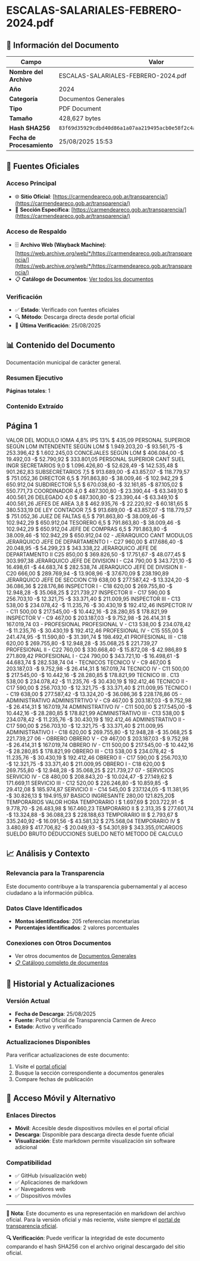 # ESCALAS-SALARIALES-FEBRERO-2024.pdf

## 📄 Información del Documento

| Campo | Valor |
|-------|--------|
| **Nombre del Archivo** | ESCALAS-SALARIALES-FEBRERO-2024.pdf |
| **Año** | 2024 |
| **Categoría** | Documentos Generales |
| **Tipo** | PDF Document |
| **Tamaño** | 428,627 bytes |
| **Hash SHA256** | `83f69d35929cdbd40d86a1a07aa219495acb0e58f2c4a8cab3c963413f057a72` |
| **Fecha de Procesamiento** | 25/08/2025 15:53 |

## 🔗 Fuentes Oficiales

### Acceso Principal
- 🌐 **Sitio Oficial**: [https://carmendeareco.gob.ar/transparencia/](https://carmendeareco.gob.ar/transparencia/)
- 📁 **Sección Específica**: [https://carmendeareco.gob.ar/transparencia/](https://carmendeareco.gob.ar/transparencia/)

### Acceso de Respaldo
- 🗄️ **Archivo Web (Wayback Machine)**: [https://web.archive.org/web/*/https://carmendeareco.gob.ar/transparencia/](https://web.archive.org/web/*/https://carmendeareco.gob.ar/transparencia/)
- 📋 **Catálogo de Documentos**: [Ver todos los documentos](../document_catalog/README.md)

### Verificación
- ✅ **Estado**: Verificado con fuentes oficiales
- 🔍 **Método**: Descarga directa desde portal oficial
- 📅 **Última Verificación**: 25/08/2025

## 📊 Contenido del Documento

Documentación municipal de carácter general.

### Resumen Ejecutivo

**Páginas totales**: 1

### Contenido Extraído

## Página 1

VALOR DEL 
MODULO
 IOMA 4,8%  IPS 13% $ 435,09
PERSONAL SUPERIOR SEGÚN LOM
INTENDENTE SEGÚN LOM $ 1.949.203,20 -$ 93.561,75 -$ 253.396,42 $ 1.602.245,03
CONCEJALES SEGÚN LOM $ 406.084,00 -$ 19.492,03 -$ 52.790,92 $ 333.801,05
PERSONAL SUPERIOR CANT SUEL INGR
SECRETARIOS 9,0 $ 1.096.426,80 -$ 52.628,49 -$ 142.535,48 $ 901.262,83
SUBSECRETARIOS 7,5 $ 913.689,00 -$ 43.857,07 -$ 118.779,57 $ 751.052,36
DIRECTOR 6,5 $ 791.863,80 -$ 38.009,46 -$ 102.942,29 $ 650.912,04
SUBDIRECTOR 5,5 $ 670.038,60 -$ 32.161,85 -$ 87.105,02 $ 550.771,73
COORDINADOR 4,0 $ 487.300,80 -$ 23.390,44 -$ 63.349,10 $ 400.561,26
DELEGADO 4,0 $ 487.300,80 -$ 23.390,44 -$ 63.349,10 $ 400.561,26
JEFES DE AREA 3,8 $ 462.935,76 -$ 22.220,92 -$ 60.181,65 $ 380.533,19
DE LEY
CONTADOR 7,5 $ 913.689,00 -$ 43.857,07 -$ 118.779,57 $ 751.052,36
JUEZ DE FALTAS 6,5 $ 791.863,80 -$ 38.009,46 -$ 102.942,29 $ 650.912,04
TESORERO 6,5 $ 791.863,80 -$ 38.009,46 -$ 102.942,29 $ 650.912,04
JEFE DE COMPRAS 6,5 $ 791.863,80 -$ 38.009,46 -$ 102.942,29 $ 650.912,04
02 - JERARQUICO CANT MODULOS
JERARQUICO JEFE DE DEPARTAMENTO I - C27 960,00 $ 417.686,40 -$ 20.048,95 -$ 54.299,23 $ 343.338,22
JERARQUICO JEFE DE DEPARTAMENTO II C25 850,00 $ 369.826,50 -$ 17.751,67 -$ 48.077,45 $ 303.997,38
JERARQUICO JEFE DE DIVISION I - C24 790,00 $ 343.721,10 -$ 16.498,61 -$ 44.683,74 $ 282.538,74
JERARQUICO  JEFE DE DIVISION II - C20 666,00 $ 289.769,94 -$ 13.908,96 -$ 37.670,09 $ 238.190,89
JERARQUICO JEFE DE SECCION C19 638,00 $ 277.587,42 -$ 13.324,20 -$ 36.086,36 $ 228.176,86
INSPECTOR  I - C18 620,00 $ 269.755,80 -$ 12.948,28 -$ 35.068,25 $ 221.739,27
INSPECTOR II - C17 590,00 $ 256.703,10 -$ 12.321,75 -$ 33.371,40 $ 211.009,95
INSPECTOR III - C13 538,00 $ 234.078,42 -$ 11.235,76 -$ 30.430,19 $ 192.412,46
INSPECTOR IV - C11 500,00 $ 217.545,00 -$ 10.442,16 -$ 28.280,85 $ 178.821,99
INSPECTOR V - C9 467,00 $ 203.187,03 -$ 9.752,98 -$ 26.414,31 $ 167.019,74
03 - PROFESIONAL
PROFESIONAL V - C13 538,00 $ 234.078,42 -$ 11.235,76 -$ 30.430,19 $ 192.412,46
PROFESIONAL IV - C15 555,00 $ 241.474,95 -$ 11.590,80 -$ 31.391,74 $ 198.492,41
PROFESIONAL III - C18 620,00 $ 269.755,80 -$ 12.948,28 -$ 35.068,25 $ 221.739,27
PROFESIONAL II - C22 760,00 $ 330.668,40 -$ 15.872,08 -$ 42.986,89 $ 271.809,42
PROFESIONAL I - C24 790,00 $ 343.721,10 -$ 16.498,61 -$ 44.683,74 $ 282.538,74
04 - TECNICOS
TECNICO V - C9 467,00 $ 203.187,03 -$ 9.752,98 -$ 26.414,31 $ 167.019,74
TECNICO IV - C11 500,00 $ 217.545,00 -$ 10.442,16 -$ 28.280,85 $ 178.821,99
TECNICO III . C13 538,00 $ 234.078,42 -$ 11.235,76 -$ 30.430,19 $ 192.412,46
TECNICO II - C17 590,00 $ 256.703,10 -$ 12.321,75 -$ 33.371,40 $ 211.009,95
TECNICO I - C19 638,00 $ 277.587,42 -$ 13.324,20 -$ 36.086,36 $ 228.176,86
05 - ADMINISTRATIVO
ADMINISTRTIVO V - C9 467,00 $ 203.187,03 -$ 9.752,98 -$ 26.414,31 $ 167.019,74
ADMINISTRATIVO IV - C11 500,00 $ 217.545,00 -$ 10.442,16 -$ 28.280,85 $ 178.821,99
ADMINISTRATIVO III - C13 538,00 $ 234.078,42 -$ 11.235,76 -$ 30.430,19 $ 192.412,46
ADMINISTRATIVO II - C17 590,00 $ 256.703,10 -$ 12.321,75 -$ 33.371,40 $ 211.009,95
ADMINISTRATIVO I - C18 620,00 $ 269.755,80 -$ 12.948,28 -$ 35.068,25 $ 221.739,27
06 - OBRERO
OBRERO V - C9 467,00 $ 203.187,03 -$ 9.752,98 -$ 26.414,31 $ 167.019,74
OBRERO IV - C11 500,00 $ 217.545,00 -$ 10.442,16 -$ 28.280,85 $ 178.821,99
OBRERO III - C13 538,00 $ 234.078,42 -$ 11.235,76 -$ 30.430,19 $ 192.412,46
OBRERO II - C17 590,00 $ 256.703,10 -$ 12.321,75 -$ 33.371,40 $ 211.009,95
OBRERO I - C18 620,00 $ 269.755,80 -$ 12.948,28 -$ 35.068,25 $ 221.739,27
07 - SERVICIOS
SERVICIO IV - C8 480,00 $ 208.843,20 -$ 10.024,47 -$ 27.149,62 $ 171.669,11
SERVICIO III - C12 520,00 $ 226.246,80 -$ 10.859,85 -$ 29.412,08 $ 185.974,87
SERVICIO II - C14 545,00 $ 237.124,05 -$ 11.381,95 -$ 30.826,13 $ 194.915,97
BASICO INGRESANTE 280,00 121.825,20$    
TEMPORARIOS VALOR HORA
TEMPORARIO I $ 1.697,69 $ 203.722,91 -$ 9.778,70 -$ 26.483,98 $ 167.460,23
TEMPORARIO II $ 2.313,35 $ 277.601,74 -$ 13.324,88 -$ 36.088,23 $ 228.188,63
TEMPORARIO III $ 2.793,67 $ 335.240,92 -$ 16.091,56 -$ 43.581,32 $ 275.568,04
TEMPORARIO IV $ 3.480,89 $ 417.706,82 -$ 20.049,93 -$ 54.301,89 $ 343.355,01CARGOS SUELDO 
BRUTO  DEDUCCIONES  SUELDO NETO METODO DE 
CALCULO



## 📈 Análisis y Contexto

### Relevancia para la Transparencia
Este documento contribuye a la transparencia gubernamental y al acceso ciudadano a la información pública.

### Datos Clave Identificados
- **Montos identificados**: 205 referencias monetarias
- **Porcentajes identificados**: 2 valores porcentuales

### Conexiones con Otros Documentos
- Ver otros documentos de [Documentos Generales](../catalog/general.md)
- [📋 Catálogo completo de documentos](../document_catalog/README.md)

## 🔄 Historial y Actualizaciones

### Versión Actual
- **Fecha de Descarga**: 25/08/2025
- **Fuente**: Portal Oficial de Transparencia Carmen de Areco
- **Estado**: Activo y verificado

### Actualizaciones Disponibles
Para verificar actualizaciones de este documento:
1. Visite el [portal oficial](https://carmendeareco.gob.ar/transparencia/)
2. Busque la sección correspondiente a documentos generales
3. Compare fechas de publicación

## 📱 Acceso Móvil y Alternativo

### Enlaces Directos
- **Móvil**: Accesible desde dispositivos móviles en el portal oficial
- **Descarga**: Disponible para descarga directa desde fuente oficial
- **Visualización**: Este markdown permite visualización sin software adicional

### Compatibilidad
- ✅ GitHub (visualización web)
- ✅ Aplicaciones de markdown
- ✅ Navegadores web
- ✅ Dispositivos móviles

---

**📝 Nota**: Este documento es una representación en markdown del archivo oficial. 
Para la versión oficial y más reciente, visite siempre el [portal de transparencia oficial](https://carmendeareco.gob.ar/transparencia/).

**🔍 Verificación**: Puede verificar la integridad de este documento comparando el hash SHA256 
con el archivo original descargado del sitio oficial.
